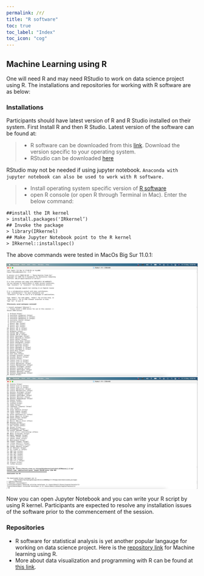 ```yaml
---
permalink: /r/
title: "R software"
toc: true
toc_label: "Index"
toc_icon: "cog"
---
```


## Machine Learning using R
One will need R and may need RStudio to work on data science project using R. The installations and repositories for working with R software are as below:

### Installations
Participants should have latest version of R and R Studio installed on their system. First Install R and then R Studio. Latest version of the software can be found at: 
  > *  R software can be downloaded from this [link](https://cran.r-project.org/). Download the version specific to your operating system.
  > *  RStudio can be downloaded [here](https://www.rstudio.com/products/rstudio/download)
  
RStudio may not be needed if using jupyter notebook. `Anaconda with jupyter notebook can also be used to work with R software.` 

> * Install operating system specific version of [R software](https://cran.r-project.org/)
> * open R console (or open R through Terminal in Mac). Enter the below command:

    ##install the IR kernel
    > install.packages('IRkernel’) 
    ## Invoke the package
    > library(IRkernel)
    ## Make Jupyter Notebook point to the R kernel
    > IRkernel::installspec() 
    
 The above commands were tested in MacOs Big Sur 11.0.1:
 
![image](/assets/images/JupyterR1.png)
![image](/assets/images/JupyterR2.png)

Now you can open Jupyter Notebook and you can write your R script by using R kernel. Participants are expected to resolve any installation issues of the software prior to the commencement of the session.

### Repositories
* R software for statistical analysis is yet another popular langauge for working on data science project. Here is the  [repository link](https://github.com/rahul235/ML_using_R/) for Machine learning using R.
* More about data visualization and programming with R can be found at [this link](https://github.com/rahul235/R_Programming/).
